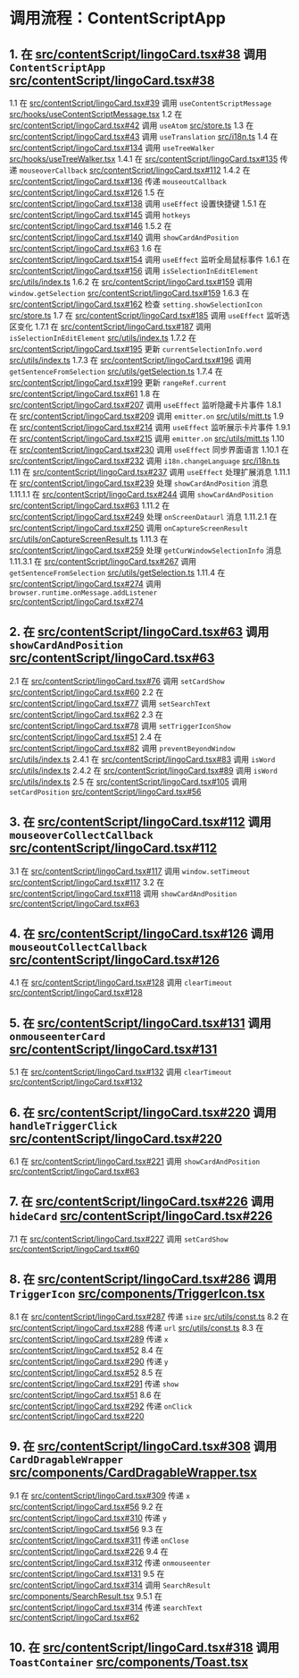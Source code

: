 # 调用流程：ContentScriptApp

## 1. 在 [src/contentScript/lingoCard.tsx#38](src/contentScript/lingoCard.tsx#L38) 调用 `ContentScriptApp` [src/contentScript/lingoCard.tsx#38](src/contentScript/lingoCard.tsx#L38)
   1.1 在 [src/contentScript/lingoCard.tsx#39](src/contentScript/lingoCard.tsx#L39) 调用 `useContentScriptMessage` [src/hooks/useContentScriptMessage.tsx](src/hooks/useContentScriptMessage.tsx)
   1.2 在 [src/contentScript/lingoCard.tsx#42](src/contentScript/lingoCard.tsx#L42) 调用 `useAtom` [src/store.ts](src/store.ts)
   1.3 在 [src/contentScript/lingoCard.tsx#43](src/contentScript/lingoCard.tsx#L43) 调用 `useTranslation` [src/i18n.ts](src/i18n.ts)
   1.4 在 [src/contentScript/lingoCard.tsx#134](src/contentScript/lingoCard.tsx#L134) 调用 `useTreeWalker` [src/hooks/useTreeWalker.tsx](src/hooks/useTreeWalker.tsx)
      1.4.1 在 [src/contentScript/lingoCard.tsx#135](src/contentScript/lingoCard.tsx#L135) 传递 `mouseoverCallback` [src/contentScript/lingoCard.tsx#112](src/contentScript/lingoCard.tsx#L112)
      1.4.2 在 [src/contentScript/lingoCard.tsx#136](src/contentScript/lingoCard.tsx#L136) 传递 `mouseoutCallback` [src/contentScript/lingoCard.tsx#126](src/contentScript/lingoCard.tsx#L126)
   1.5 在 [src/contentScript/lingoCard.tsx#138](src/contentScript/lingoCard.tsx#L138) 调用 `useEffect` 设置快捷键
      1.5.1 在 [src/contentScript/lingoCard.tsx#145](src/contentScript/lingoCard.tsx#L145) 调用 `hotkeys` [src/contentScript/lingoCard.tsx#146](src/contentScript/lingoCard.tsx#L146)
      1.5.2 在 [src/contentScript/lingoCard.tsx#140](src/contentScript/lingoCard.tsx#L140) 调用 `showCardAndPosition` [src/contentScript/lingoCard.tsx#63](src/contentScript/lingoCard.tsx#L63)
   1.6 在 [src/contentScript/lingoCard.tsx#154](src/contentScript/lingoCard.tsx#L154) 调用 `useEffect` 监听全局鼠标事件
      1.6.1 在 [src/contentScript/lingoCard.tsx#156](src/contentScript/lingoCard.tsx#L156) 调用 `isSelectionInEditElement` [src/utils/index.ts](src/utils/index.ts)
      1.6.2 在 [src/contentScript/lingoCard.tsx#159](src/contentScript/lingoCard.tsx#L159) 调用 `window.getSelection` [src/contentScript/lingoCard.tsx#159](src/contentScript/lingoCard.tsx#L159)
      1.6.3 在 [src/contentScript/lingoCard.tsx#162](src/contentScript/lingoCard.tsx#L162) 检查 `setting.showSelectionIcon` [src/store.ts](src/store.ts)
   1.7 在 [src/contentScript/lingoCard.tsx#185](src/contentScript/lingoCard.tsx#L185) 调用 `useEffect` 监听选区变化
      1.7.1 在 [src/contentScript/lingoCard.tsx#187](src/contentScript/lingoCard.tsx#L187) 调用 `isSelectionInEditElement` [src/utils/index.ts](src/utils/index.ts)
      1.7.2 在 [src/contentScript/lingoCard.tsx#195](src/contentScript/lingoCard.tsx#L195) 更新 `currentSelectionInfo.word` [src/utils/index.ts](src/utils/index.ts)
      1.7.3 在 [src/contentScript/lingoCard.tsx#196](src/contentScript/lingoCard.tsx#L196) 调用 `getSentenceFromSelection` [src/utils/getSelection.ts](src/utils/getSelection.ts)
      1.7.4 在 [src/contentScript/lingoCard.tsx#199](src/contentScript/lingoCard.tsx#L199) 更新 `rangeRef.current` [src/contentScript/lingoCard.tsx#61](src/contentScript/lingoCard.tsx#L61)
   1.8 在 [src/contentScript/lingoCard.tsx#207](src/contentScript/lingoCard.tsx#L207) 调用 `useEffect` 监听隐藏卡片事件
      1.8.1 在 [src/contentScript/lingoCard.tsx#209](src/contentScript/lingoCard.tsx#L209) 调用 `emitter.on` [src/utils/mitt.ts](src/utils/mitt.ts)
   1.9 在 [src/contentScript/lingoCard.tsx#214](src/contentScript/lingoCard.tsx#L214) 调用 `useEffect` 监听展示卡片事件
      1.9.1 在 [src/contentScript/lingoCard.tsx#215](src/contentScript/lingoCard.tsx#L215) 调用 `emitter.on` [src/utils/mitt.ts](src/utils/mitt.ts)
   1.10 在 [src/contentScript/lingoCard.tsx#230](src/contentScript/lingoCard.tsx#L230) 调用 `useEffect` 同步界面语言
      1.10.1 在 [src/contentScript/lingoCard.tsx#232](src/contentScript/lingoCard.tsx#L232) 调用 `i18n.changeLanguage` [src/i18n.ts](src/i18n.ts)
   1.11 在 [src/contentScript/lingoCard.tsx#237](src/contentScript/lingoCard.tsx#L237) 调用 `useEffect` 处理扩展消息
      1.11.1 在 [src/contentScript/lingoCard.tsx#239](src/contentScript/lingoCard.tsx#L239) 处理 `showCardAndPosition` 消息
         1.11.1.1 在 [src/contentScript/lingoCard.tsx#244](src/contentScript/lingoCard.tsx#L244) 调用 `showCardAndPosition` [src/contentScript/lingoCard.tsx#63](src/contentScript/lingoCard.tsx#L63)
      1.11.2 在 [src/contentScript/lingoCard.tsx#249](src/contentScript/lingoCard.tsx#L249) 处理 `onScreenDataurl` 消息
         1.11.2.1 在 [src/contentScript/lingoCard.tsx#250](src/contentScript/lingoCard.tsx#L250) 调用 `onCaptureScreenResult` [src/utils/onCaptureScreenResult.ts](src/utils/onCaptureScreenResult.ts)
      1.11.3 在 [src/contentScript/lingoCard.tsx#259](src/contentScript/lingoCard.tsx#L259) 处理 `getCurWindowSelectionInfo` 消息
         1.11.3.1 在 [src/contentScript/lingoCard.tsx#267](src/contentScript/lingoCard.tsx#L267) 调用 `getSentenceFromSelection` [src/utils/getSelection.ts](src/utils/getSelection.ts)
      1.11.4 在 [src/contentScript/lingoCard.tsx#274](src/contentScript/lingoCard.tsx#L274) 调用 `browser.runtime.onMessage.addListener` [src/contentScript/lingoCard.tsx#274](src/contentScript/lingoCard.tsx#L274)

## 2. 在 [src/contentScript/lingoCard.tsx#63](src/contentScript/lingoCard.tsx#L63) 调用 `showCardAndPosition` [src/contentScript/lingoCard.tsx#63](src/contentScript/lingoCard.tsx#L63)
   2.1 在 [src/contentScript/lingoCard.tsx#76](src/contentScript/lingoCard.tsx#L76) 调用 `setCardShow` [src/contentScript/lingoCard.tsx#60](src/contentScript/lingoCard.tsx#L60)
   2.2 在 [src/contentScript/lingoCard.tsx#77](src/contentScript/lingoCard.tsx#L77) 调用 `setSearchText` [src/contentScript/lingoCard.tsx#62](src/contentScript/lingoCard.tsx#L62)
   2.3 在 [src/contentScript/lingoCard.tsx#78](src/contentScript/lingoCard.tsx#L78) 调用 `setTriggerIconShow` [src/contentScript/lingoCard.tsx#51](src/contentScript/lingoCard.tsx#L51)
   2.4 在 [src/contentScript/lingoCard.tsx#82](src/contentScript/lingoCard.tsx#L82) 调用 `preventBeyondWindow` [src/utils/index.ts](src/utils/index.ts)
      2.4.1 在 [src/contentScript/lingoCard.tsx#83](src/contentScript/lingoCard.tsx#L83) 调用 `isWord` [src/utils/index.ts](src/utils/index.ts)
      2.4.2 在 [src/contentScript/lingoCard.tsx#89](src/contentScript/lingoCard.tsx#L89) 调用 `isWord` [src/utils/index.ts](src/utils/index.ts)
   2.5 在 [src/contentScript/lingoCard.tsx#105](src/contentScript/lingoCard.tsx#L105) 调用 `setCardPosition` [src/contentScript/lingoCard.tsx#56](src/contentScript/lingoCard.tsx#L56)

## 3. 在 [src/contentScript/lingoCard.tsx#112](src/contentScript/lingoCard.tsx#L112) 调用 `mouseoverCollectCallback` [src/contentScript/lingoCard.tsx#112](src/contentScript/lingoCard.tsx#L112)
   3.1 在 [src/contentScript/lingoCard.tsx#117](src/contentScript/lingoCard.tsx#L117) 调用 `window.setTimeout` [src/contentScript/lingoCard.tsx#117](src/contentScript/lingoCard.tsx#L117)
   3.2 在 [src/contentScript/lingoCard.tsx#118](src/contentScript/lingoCard.tsx#L118) 调用 `showCardAndPosition` [src/contentScript/lingoCard.tsx#63](src/contentScript/lingoCard.tsx#L63)

## 4. 在 [src/contentScript/lingoCard.tsx#126](src/contentScript/lingoCard.tsx#L126) 调用 `mouseoutCollectCallback` [src/contentScript/lingoCard.tsx#126](src/contentScript/lingoCard.tsx#L126)
   4.1 在 [src/contentScript/lingoCard.tsx#128](src/contentScript/lingoCard.tsx#L128) 调用 `clearTimeout` [src/contentScript/lingoCard.tsx#128](src/contentScript/lingoCard.tsx#L128)

## 5. 在 [src/contentScript/lingoCard.tsx#131](src/contentScript/lingoCard.tsx#L131) 调用 `onmouseenterCard` [src/contentScript/lingoCard.tsx#131](src/contentScript/lingoCard.tsx#L131)
   5.1 在 [src/contentScript/lingoCard.tsx#132](src/contentScript/lingoCard.tsx#L132) 调用 `clearTimeout` [src/contentScript/lingoCard.tsx#132](src/contentScript/lingoCard.tsx#L132)

## 6. 在 [src/contentScript/lingoCard.tsx#220](src/contentScript/lingoCard.tsx#L220) 调用 `handleTriggerClick` [src/contentScript/lingoCard.tsx#220](src/contentScript/lingoCard.tsx#L220)
   6.1 在 [src/contentScript/lingoCard.tsx#221](src/contentScript/lingoCard.tsx#L221) 调用 `showCardAndPosition` [src/contentScript/lingoCard.tsx#63](src/contentScript/lingoCard.tsx#L63)

## 7. 在 [src/contentScript/lingoCard.tsx#226](src/contentScript/lingoCard.tsx#L226) 调用 `hideCard` [src/contentScript/lingoCard.tsx#226](src/contentScript/lingoCard.tsx#L226)
   7.1 在 [src/contentScript/lingoCard.tsx#227](src/contentScript/lingoCard.tsx#L227) 调用 `setCardShow` [src/contentScript/lingoCard.tsx#60](src/contentScript/lingoCard.tsx#L60)

## 8. 在 [src/contentScript/lingoCard.tsx#286](src/contentScript/lingoCard.tsx#L286) 调用 `TriggerIcon` [src/components/TriggerIcon.tsx](src/components/TriggerIcon.tsx)
   8.1 在 [src/contentScript/lingoCard.tsx#287](src/contentScript/lingoCard.tsx#L287) 传递 `size` [src/utils/const.ts](src/utils/const.ts)
   8.2 在 [src/contentScript/lingoCard.tsx#288](src/contentScript/lingoCard.tsx#L288) 传递 `url` [src/utils/const.ts](src/utils/const.ts)
   8.3 在 [src/contentScript/lingoCard.tsx#289](src/contentScript/lingoCard.tsx#L289) 传递 `x` [src/contentScript/lingoCard.tsx#52](src/contentScript/lingoCard.tsx#L52)
   8.4 在 [src/contentScript/lingoCard.tsx#290](src/contentScript/lingoCard.tsx#L290) 传递 `y` [src/contentScript/lingoCard.tsx#52](src/contentScript/lingoCard.tsx#L52)
   8.5 在 [src/contentScript/lingoCard.tsx#291](src/contentScript/lingoCard.tsx#L291) 传递 `show` [src/contentScript/lingoCard.tsx#51](src/contentScript/lingoCard.tsx#L51)
   8.6 在 [src/contentScript/lingoCard.tsx#292](src/contentScript/lingoCard.tsx#L292) 传递 `onClick` [src/contentScript/lingoCard.tsx#220](src/contentScript/lingoCard.tsx#L220)

## 9. 在 [src/contentScript/lingoCard.tsx#308](src/contentScript/lingoCard.tsx#L308) 调用 `CardDragableWrapper` [src/components/CardDragableWrapper.tsx](src/components/CardDragableWrapper.tsx)
   9.1 在 [src/contentScript/lingoCard.tsx#309](src/contentScript/lingoCard.tsx#L309) 传递 `x` [src/contentScript/lingoCard.tsx#56](src/contentScript/lingoCard.tsx#L56)
   9.2 在 [src/contentScript/lingoCard.tsx#310](src/contentScript/lingoCard.tsx#L310) 传递 `y` [src/contentScript/lingoCard.tsx#56](src/contentScript/lingoCard.tsx#L56)
   9.3 在 [src/contentScript/lingoCard.tsx#311](src/contentScript/lingoCard.tsx#L311) 传递 `onClose` [src/contentScript/lingoCard.tsx#226](src/contentScript/lingoCard.tsx#L226)
   9.4 在 [src/contentScript/lingoCard.tsx#312](src/contentScript/lingoCard.tsx#L312) 传递 `onmouseenter` [src/contentScript/lingoCard.tsx#131](src/contentScript/lingoCard.tsx#L131)
   9.5 在 [src/contentScript/lingoCard.tsx#314](src/contentScript/lingoCard.tsx#L314) 调用 `SearchResult` [src/components/SearchResult.tsx](src/components/SearchResult.tsx)
      9.5.1 在 [src/contentScript/lingoCard.tsx#314](src/contentScript/lingoCard.tsx#L314) 传递 `searchText` [src/contentScript/lingoCard.tsx#62](src/contentScript/lingoCard.tsx#L62)

## 10. 在 [src/contentScript/lingoCard.tsx#318](src/contentScript/lingoCard.tsx#L318) 调用 `ToastContainer` [src/components/Toast.tsx](src/components/Toast.tsx)